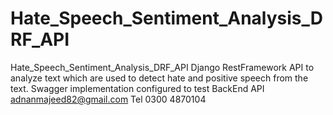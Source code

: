 # Hate_Speech_Sentiment_Analysis_DRF_API
Hate_Speech_Sentiment_Analysis_DRF_API
Django RestFramework API to analyze text which are used to detect hate and positive speech from the text. 
Swagger implementation configured to test BackEnd API
adnanmajeed82@gmail.com 
Tel 0300 4870104
